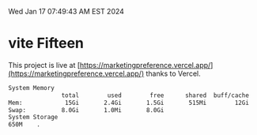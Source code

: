Wed Jan 17 07:49:43 AM EST 2024

# vite Fifteen


This project is live at [https://marketingpreference.vercel.app/](https://marketingpreference.vercel.app/) thanks to Vercel.

```bash
System Memory
               total        used        free      shared  buff/cache   available
Mem:            15Gi       2.4Gi       1.5Gi       515Mi        12Gi        12Gi
Swap:          8.0Gi       1.0Mi       8.0Gi
System Storage
650M	.
```
